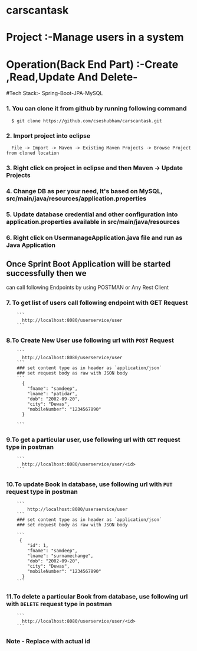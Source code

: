 # carscantask
# Project :-Manage users in a system

# Operation(Back End Part) :-Create ,Read,Update And Delete-

#Tech Stack:- Spring-Boot-JPA-MySQL



### 1. You can clone it from github by running following command

```
  $ git clone https://github.com/cseshubham/carscantask.git
```

### 2. Import project into eclipse
```
  File -> Import -> Maven -> Existing Maven Projects -> Browse Project from cloned location
```
### 3. Right click on project in eclipse and then Maven -> Update Projects 

### 4. Change DB  as per your need, It's based on MySQL, src/main/java/resources/application.properties

### 5. Update database credential and other configuration into application.properties available in src/main/java/resources


### 6. Right click on UsermanageApplication.java file and run as Java Application

## Once Sprint Boot Application will be started successfully then we 
can call following Endpoints by using POSTMAN or Any Rest Client

### 7. To get list of users call following endpoint with GET Request
		```
		  http://localhost:8080/userservice/user
		```
### 8.To Create New User use following url with `POST` Request
		```
		  http://localhost:8080/userservice/user
		```
		### set content type as in header as `application/json`
		### set request body as raw with JSON body
		```
		  {
			"fname": "samdeep",
			"lname": "patidar",
			"dob": "2002-09-20",
			"city": "Dewas",
			"mobileNumber": "1234567890"
		  }

		```
### 9.To get a particular user, use following url with `GET` request type in postman
		```
		  http://localhost:8080/userservice/user/<id>
		```
### 10.To update Book in database, use following url with `PUT` request type in postman
		```
			http://localhost:8080/userservice/user
		```
		### set content type as in header as `application/json`
		### set request body as raw with JSON body

		```
		 {	
			"id": 1,
			"fname": "samdeep",
			"lname": "surnamechange",
			"dob": "2002-09-20",
			"city": "Dewas",
			"mobileNumber": "1234567890"
		  }
		```
### 11.To delete a particular Book from database, use following url with `DELETE` request type in postman
		```
		  http://localhost:8080/userservice/user/<id>
		```

### Note - Replace <id> with actual id 
